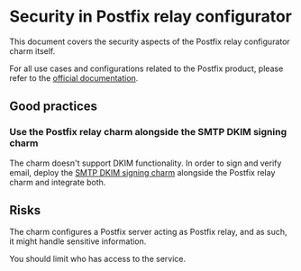 <!-- vale Canonical.007-Headings-sentence-case = NO -->
# Security in Postfix relay configurator
<!-- vale Canonical.007-Headings-sentence-case = YES -->

This document covers the security aspects of the Postfix relay configurator charm itself.

For all use cases and configurations related to the Postfix product, please refer to the [official documentation](https://www.postfix.org/SMTPD_ACCESS_README.html).

## Good practices

<!-- vale Canonical.007-Headings-sentence-case = NO -->
### Use the Postfix relay charm alongside the SMTP DKIM signing charm
<!-- vale Canonical.007-Headings-sentence-case = YES -->

The charm doesn't support DKIM functionality. In order to sign and verify email, deploy the [SMTP DKIM signing charm](https://charmhub.io/smtp-dkim-signing) alongside the Postfix relay charm and integrate both.

## Risks

The charm configures a Postfix server acting as Postfix relay, and as such, it might handle sensitive information.

You should limit who has access to the service.
